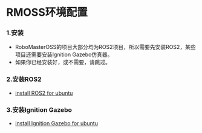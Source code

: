 # RMOSS环境配置

### 1.安装

* RoboMasterOSS的项目大部分均为ROS2项目，所以需要先安装ROS2，某些项目还需要安装Ignition Gazebo仿真器。
* 如果你已经安装好，或不需要，请跳过。

### 2.安装ROS2

* [install ROS2 for ubuntu](https://docs.ros.org/en/galactic/Installation/Ubuntu-Install-Debians.html)

### 3.安装Ignition Gazebo

* [install Ignition Gazebo for ubuntu](https://ignitionrobotics.org/docs/edifice/install_ubuntu)
